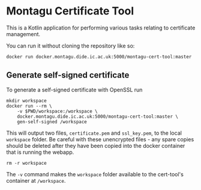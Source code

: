# Montagu Certificate Tool
This is a Kotlin application for performing various tasks relating to 
certificate management.

You can run it without cloning the repository like so:

    docker run docker.montagu.dide.ic.ac.uk:5000/montagu-cert-tool:master

## Generate self-signed certificate
To generate a self-signed certificate with OpenSSL run

    mkdir workspace
    docker run --rm \
        -v $PWD/workspace:/workspace \
        docker.montagu.dide.ic.ac.uk:5000/montagu-cert-tool:master \
        gen-self-signed /workspace

This will output two files, `certificate.pem` and `ssl_key.pem`, to the local 
`workspace` folder. Be careful with these unencrypted files - any spare copies 
should be deleted after they have been copied into the docker container that is 
running the webapp.

    rm -r workspace

The `-v` command makes the `workspace` folder available to the cert-tool's 
container at `/workspace`. 
